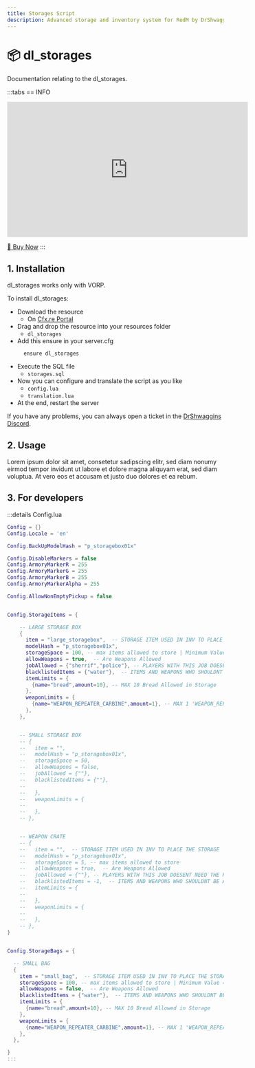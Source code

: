 ```yaml
---
title: Storages Script
description: Advanced storage and inventory system for RedM by DrShwaggins. Create custom storage locations and manage item containers for Red Dead Redemption 2 roleplay servers.
---
```


# 📦 dl_storages
Documentation relating to the dl_storages.

:::tabs
== INFO
<iframe width="560" height="315" src="https://www.youtube.com/embed/JjLrjQpgcGM?si=AswNDJAGUQduWLI1" frameborder="0" allow="accelerometer; autoplay; clipboard-write; encrypted-media; gyroscope; picture-in-picture; web-share" allowfullscreen></iframe>

<a href="https://drshwaggins-scripts.tebex.io/package/5855834" class="button-buy">🛒 Buy Now</a>
:::

## 1. Installation
dl_storages works only with VORP. 

To install dl_storages:
- Download the resource
  - On [Cfx.re Portal](https://portal.cfx.re/)
- Drag and drop the resource into your resources folder
  - `dl_storages`
- Add this ensure in your server.cfg
  ```
    ensure dl_storages
  ```
- Execute the SQL file
  - `storages.sql`
- Now you can configure and translate the script as you like
  - `config.lua`
  - `translation.lua`
- At the end, restart the server

If you have any problems, you can always open a ticket in the [DrShwaggins Discord](https://discord.gg/K9H27J5VaS).

## 2. Usage
Lorem ipsum dolor sit amet, consetetur sadipscing elitr, sed diam nonumy eirmod tempor invidunt ut labore et dolore magna aliquyam erat, sed diam voluptua. At vero eos et accusam et justo duo dolores et ea rebum.

## 3. For developers

:::details Config.lua
```lua
Config = {}
Config.Locale = 'en'

Config.BackUpModelHash = "p_storagebox01x"

Config.DisableMarkers = false
Config.ArmoryMarkerR = 255
Config.ArmoryMarkerG = 255
Config.ArmoryMarkerB = 255
Config.ArmoryMarkerAlpha = 255

Config.AllowNonEmptyPickup = false


Config.StorageItems = {

    -- LARGE STORAGE BOX
    {
      item = "large_storagebox",  -- STORAGE ITEM USED IN INV TO PLACE THE STORAGE
      modelHash = "p_storagebox01x",
      storageSpace = 100, -- max items allowed to store | Minimum Value = 1
      allowWeapons = true,  -- Are Weapons Allowed
      jobAllowed = {"sherrif","police"}, -- PLAYERS WITH THIS JOB DOESENT NEED THE PASSWORD TO OPEN THIS STORAGE TYPE
      blacklistedItems = {"water"},  -- ITEMS AND WEAPONS WHO SHOULDNT BE ALLOWED IN THE STORAGE | if -1 no items are allowed (Weapons still allowed)
      itemLimits = {
        {name="bread",amount=10}, -- MAX 10 Bread Allowed in Storage
      },
      weaponLimits = {
        {name="WEAPON_REPEATER_CARBINE",amount=1}, -- MAX 1 'WEAPON_REPEATER_CARBINE' Allowed in Storage
      },
    },


    -- SMALL STORAGE BOX
    -- {
    --   item = "",
    --   modelHash = "p_storagebox01x",
    --   storageSpace = 50,
    --   allowWeapons = false,
    --   jobAllowed = {""},
    --   blacklistedItems = {""},
    --
    --   },
    --   weaponLimits = {
    --
    --   },
    -- },


    -- WEAPON CRATE
    -- {
    --   item = "",  -- STORAGE ITEM USED IN INV TO PLACE THE STORAGE
    --   modelHash = "p_storagebox01x",
    --   storageSpace = 5, -- max items allowed to store
    --   allowWeapons = true,  -- Are Weapons Allowed
    --   jobAllowed = {""}, -- PLAYERS WITH THIS JOB DOESENT NEED THE PASSWORD TO OPEN THIS STORAGE TYPE
    --   blacklistedItems = -1,  -- ITEMS AND WEAPONS WHO SHOULDNT BE ALLOWED IN THE STORAGE | if -1 no items are allowed (Weapons still allowed)
    --   itemLimits = {
    --
    --   },
    --   weaponLimits = {
    --
    --   },
    -- },
}


Config.StorageBags = {

  -- SMALL BAG
  {
    item = "small_bag",  -- STORAGE ITEM USED IN INV TO PLACE THE STORAGE
    storageSpace = 100, -- max items allowed to store | Minimum Value = 1
    allowWeapons = false,  -- Are Weapons Allowed
    blacklistedItems = {"water"},  -- ITEMS AND WEAPONS WHO SHOULDNT BE ALLOWED IN THE STORAGE | if -1 no items are allowed (Weapons still allowed)
    itemLimits = {
      {name="bread",amount=10}, -- MAX 10 Bread Allowed in Storage
    },
    weaponLimits = {
      {name="WEAPON_REPEATER_CARBINE",amount=1}, -- MAX 1 'WEAPON_REPEATER_CARBINE' Allowed in Storage
    },
  },

}
:::

